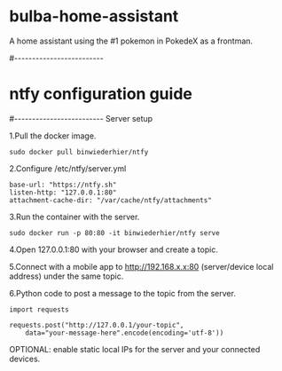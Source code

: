 # bulba-home-assistant
A home assistant using the #1 pokemon in PokedeX as a frontman.

#-------------------------
# ntfy configuration guide
#-------------------------
Server setup

1.Pull the docker image. 

	sudo docker pull binwiederhier/ntfy

2.Configure /etc/ntfy/server.yml

	base-url: "https://ntfy.sh"
	listen-http: "127.0.0.1:80"
	attachment-cache-dir: "/var/cache/ntfy/attachments"

3.Run the container with the server.

	sudo docker run -p 80:80 -it binwiederhier/ntfy serve

4.Open 127.0.0.1:80 with your browser and create a topic.

5.Connect with a mobile app to http://192.168.x.x:80 (server/device local address) under the same topic.

6.Python code to post a message to the topic from the server.

	import requests

	requests.post("http://127.0.0.1/your-topic",
    	data="your-message-here".encode(encoding='utf-8'))

OPTIONAL: enable static local IPs for the server and your connected devices.

